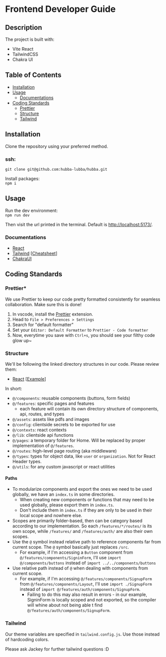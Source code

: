# Frontend Developer Guide

## Description

The project is built with:

-   Vite React
-   TailwindCSS
-   Chakra UI

## Table of Contents

-   [Installation](#installation)
-   [Usage](#usage)
    -   [Documentations](#documentations)
-   [Coding Standards](#coding-standards)
    -   [Prettier](#prettier)
    -   [Structure](#structure)
    -   [Tailwind](#tailwind)

## Installation

Clone the repository using your preferred method.

### ssh:

`git clone git@github.com:hubba-lubba/hubba.git`

Install packages:  
`npm i`

## Usage

Run the dev environment:  
`npm run dev`

Then visit the url printed in the terminal. Default is [http://localhost:5173/](http://localhost:5173/).

### Documentations

-   [React](https://react.dev/reference/react)
-   [Tailwind](https://tailwindcss.com/docs) [[Cheatsheet](https://nerdcave.com/tailwind-cheat-sheet)]
-   [ChakraUI](https://chakra-ui.com/docs/components)

## Coding Standards

### Prettier*

We use Prettier to keep our code pretty formatted consistently for seamless collaboration. Make sure this is done!

1.  In vscode, install the [Prettier](https://marketplace.visualstudio.com/items?itemName=esbenp.prettier-vscode) extension.
2.  Head to `File > Preferences > Settings`
3.  Search for "default formatter"
4.  Set your `Editor: Default Formatter` to `Prettier - Code formatter`
5.  Now, everytime you save with `Ctrl+s`, you should see your filthy code glow up~

### Structure

We'll be following the linked directory structures in our code. Please review them:

-   [React](https://github.com/alan2207/bulletproof-react/blob/master/docs/project-structure.md) [[Example](https://github.com/alan2207/bulletproof-react/tree/master/src)]

In short:

-   `@/components`: reusable components (buttons, form fields)
-   `@/features`: specific pages and features
    -   each feature will contain its own directory structure of components, api, routes, and types
-   `@/assets`: assets like pdfs and images
-   `@/config`: clientside secrets to be exported for use
-   `@/contexts`: react contexts
-   `@/lib`: clientside api functions
-   `@/pages`: a temporary folder for Home. Will be replaced by proper implementation of `@/features`.
-   `@/routes`: high-level page routing (aka middleware)
-   `@/types`: types for object data, like `user` or `organization`. Not for React Header types.
-   `@/utils`: for any custom javascript or react utilities

#### Paths

-   To modularize components and export the ones we need to be used globally, we have an `index.ts` in some directories.
    -   When creating new components or functions that may need to be used globally, please export them in `index.ts`.
    -   Don't include them in `index.ts` if they are only to be used in their local scope and nowhere else.
-   Scopes are primarily folder-based, then can be category based according to our implementation. So each `/features/*/routes/` is its own scope, while `/features/` and `/features/auth/` are also their own scopes.
-   Use the `@` symbol instead relative path to reference components far from current scope. The `@` symbol basically just replaces `/src`.
    -   For example, if I'm accessing a `Button` component from `@/features/components/SigninForm`, I'll use `import @/components/buttons` instead of `import ../../components/buttons`
-   Use relative path instead of `@` when dealing with components from current scope.
    -   For example, if I'm accessing `@/features/components/SignupForm` from `@/features/components/Layout`, I'll use `import ./SignupForm` instead of `import @/features/auth/components/SignupForm`.
        -   Failing to do this may also result in errors - in our example, SigninForm is locally scoped and not exported, so the compiler will whine about not being able t find `@/features/auth/components/SignupForm`.

### Tailwind

Our theme variables are specified in `tailwind.config.js`. Use those instead of hardcoding colors.

Please ask Jackey for further tailwind questions :D
